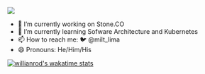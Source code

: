 ![](https://komarev.com/ghpvc/?username=miltlima&color=red)
                 

- 🔭 I’m currently working on Stone.CO
- 🌱 I’m currently learning Sofware Architecture and Kubernetes
- 📫 How to reach me: 🐦 @milt_lima 
- 😄 Pronouns: He/Him/His

[![willianrod's wakatime stats](https://github-readme-stats.vercel.app/api/wakatime?username=miltlima)](https://github.com/anuraghazra/github-readme-stats)
